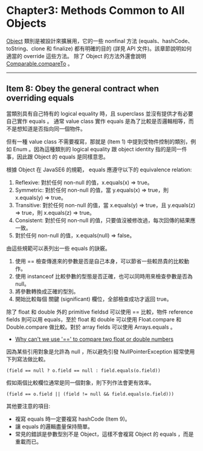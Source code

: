 # Chapter3: Methods Common to All Objects #

[Object](https://docs.oracle.com/javase/8/docs/api/java/lang/Object.html) 類別是被設計來擴展用，它的一些 nonfinal 方法 (equals、hashCode、toString、clone 和 finalize) 都有明確的目的 (詳見 API 文件)。該章節說明如何適當的 override 這些方法。 除了 Object 的方法外還會說明 [Comparable.compareTo](https://docs.oracle.com/javase/8/docs/api/java/lang/Comparable.html#compareTo-T-) 。

--------
## Item 8: Obey the general contract when overriding equals ##
當類別具有自己特有的 logical equality 時，且 superclass 並沒有提供才有必要自己實作 equals 。
通常 value class 實作 equals 是為了比較是否邏輯相等，而不是想知道是否指向同一個物件。

但有一種 value class 不需要複寫，那就是 (Item 1) 中提到受物件控制的類別，例如 Enum 。因為這種類別的 logical equality 跟 object identity 指的是同一件事，因此跟 Object 的 equals 是同樣意思。

根據 Object 在 JavaSE6 的規範， equals 應遵守以下的 equivalence relation:

1. Reflexive: 對於任何 non-null 的值，x.equals(x) => true。
2. Symmetric: 對於任何 non-null 的值，當 y.equals(x) => true，則 x.equals(y) => true。
3. Transitive: 對於任何 non-null 的值，當 x.equals(y) => true，且 y.equals(z) => true，則 x.equals(z) => true。
4. Consistent: 對於任何 non-null 的值，只要值沒被修改過，每次回傳的結果應一致。
5. 對於任何 non-null 的值，x.equals(null) => false。

由這些規範可以表列出一些 equals 的訣竅。

1. 使用 == 檢查傳進來的參數是否是自己本身，可以節省一些較昂貴的比較動作。
2. 使用 instanceof 比較參數的型態是否正確，也可以同時用來檢查參數是否為 null。
3. 將參數轉換成正確的型別。
4. 開始比較每個 關鍵 (significant) 欄位，全部檢查成功才返回 true。

除了 float 和 double 外的 primitive fieldsd 可以使用 == 比較，物件 reference fields 則可以用 equals，至於 float 和 double 可以使用 Float.compare 和 Double.compare 做比較。對於 array fields 可以使用 Arrays.equals 。

- [Why can't we use '==' to compare two float or double numbers](http://stackoverflow.com/questions/17898266/why-cant-we-use-to-compare-two-float-or-double-numbers)

因為某些引用對象是允許為 null ，所以避免引發 NullPointerException 經常使用下列寫法做比較。

    (field == null ? o.field == null : field.equals(o.field))

假如兩個比較欄位通常是同一個對象，則下列作法會更有效率。

    (field == o.field || (field != null && field.equals(o.field)))

其他要注意的項目:

- 複寫 equals 時一定要複寫 hashCode (Item 9)。
- 讓 equals 的邏輯盡量保持簡單。
- 常見的錯誤是參數型別不是 Object，這樣不會複寫 Object 的 equals ，而是重載而已。